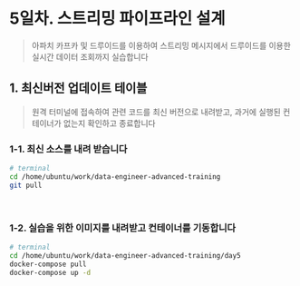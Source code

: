 # 5일차. 스트리밍 파이프라인 설계

> 아파치 카프카 및 드루이드를 이용하여 스트리밍 메시지에서 드루이드를 이용한 실시간 데이터 조회까지 실습합니다


## 1. 최신버전 업데이트 테이블

> 원격 터미널에 접속하여 관련 코드를 최신 버전으로 내려받고, 과거에 실행된 컨테이너가 없는지 확인하고 종료합니다

### 1-1. 최신 소스를 내려 받습니다
```bash
# terminal
cd /home/ubuntu/work/data-engineer-advanced-training
git pull
```
<br>

### 1-2. 실습을 위한 이미지를 내려받고 컨테이너를 기동합니다
```bash
# terminal
cd /home/ubuntu/work/data-engineer-advanced-training/day5
docker-compose pull
docker-compose up -d
```
<br>

